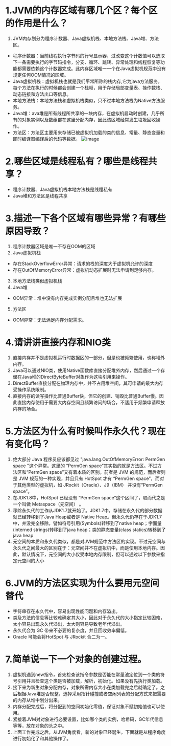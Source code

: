# 1.JVM的内存区域有哪几个区？每个区的作用是什么？
1. JVM内存划分为程序计数器、Java虚拟机栈、本地方法栈、Java堆、方法区。
* 程序计数器：当前线程执行字节码的行号显示器，过改变这个计数值可以选取下一条需要执行的字节码指令，分支、循环、跳转、异常处理和线程恢复等功能都需要依赖这个计数器完成。此内存区域唯一一个在Java虚拟机规范中没有规定任何OOM情况的区域。
* Java虚拟机栈：虚拟机栈也就是我们平常所称的栈内存,它为java方法服务，每个方法在执行的时候都会创建一个栈帧，用于存储局部变量表、操作数栈、动态链接和方法出口等信息。
* 本地方法栈：本地方法栈和虚拟机栈类似，只不过本地方法栈为Native方法服务。
* Java堆：ava堆是所有线程所共享的一块内存，在虚拟机启动时创建，几乎所有的对象实例以及数组都在这里分配内存，因此该区域经常发生垃圾回收操作。
* 方法区：方法区主要用来存储已被虚拟机加载的类的信息、常量、静态变量和即时编译器编译后的代码等数据。
![image](http://img.blog.csdn.net/20170718214807190?watermark/2/text/aHR0cDovL2Jsb2cuY3Nkbi5uZXQveGlhb21pbmdkZXRpYW54aWE=/font/5a6L5L2T/fontsize/400/fill/I0JBQkFCMA==/dissolve/70/gravity/SouthEast)

# 2.哪些区域是线程私有？哪些是线程共享？
* 程序计数器、Java虚拟机栈本地方法栈是线程私有
* Java堆和方法区是线程共享

# 3.描述一下各个区域有哪些异常？有哪些原因导致？
1. 程序计数器区域是唯一不存在OOM的区域
2. Java虚拟机栈
* 存在StackOverflowError异常：请求的栈的深度大于虚拟机允许的深度
* 存在OutOfMemoryError异常：虚拟机动态扩展时无法申请到足够内存。
3. 本地方法栈类似虚拟机栈
4. Java堆
* OOM异常：堆中没有内存完成实例分配且堆也无法扩展
5. 方法区
* OOM异常：无法满足内存分配需求。

# 4.请讲讲直接内存和NIO类
1. 直接内存并不是虚拟机运行时数据区的一部分，但是也被频繁使用，也称堆外内存。
2. Java可以通过NIO类，使用Native函数库直接分配堆外内存，然后通过一个存储在Java堆的DirectByteBuffer对象作为这块引用来操作。
3. DirectBuffer直接分配在物理内存中，并不占用堆空间，其可申请的最大内存受操作系统限制。
4. 直接内存的读写操作比普通Buffer快，但它的创建、销毁比普通Buffer慢。因此直接内存使用于需要大内存空间且频繁访问的场合，不适用于频繁申请释放内存的场合。


# 5.方法区为什么有时候叫作永久代？现在有变化吗？
1. 绝大部分 Java 程序员应该都见过 "java.lang.OutOfMemoryError: PermGen space "这个异常。这里的 “PermGen space”其实指的就是方法区。不过方法区和“PermGen space”又有着本质的区别。前者是 JVM 的规范，而后者则是 JVM 规范的一种实现，并且只有 HotSpot 才有 “PermGen space”，而对于其他类型的虚拟机，如 JRockit（Oracle）、J9（IBM） 并没有“PermGen space”。
2. 在JDK1.8中，HotSpot 已经没有 “PermGen space”这个区间了，取而代之是一个叫做 Metaspace（元空间） 。
3. 移除永久代的工作从JDK1.7就开始了。JDK1.7中，存储在永久代的部分数据就已经转移到了Java Heap或者是 Native Heap。但永久代仍存在于JDK1.7中，并没完全移除，譬如符号引用(Symbols)转移到了native heap；字面量(interned strings)转移到了java heap；类的静态变量(class statics)转移到了java heap
4. 元空间的本质和永久代类似，都是对JVM规范中方法区的实现。不过元空间与永久代之间最大的区别在于：元空间并不在虚拟机中，而是使用本地内存。因此，默认情况下，元空间的大小仅受本地内存限制，但可以通过以下参数来指定元空间的大小

# 6.JVM的方法区实现为什么要用元空间替代
* 字符串存在永久代中，容易出现性能问题和内存溢出。
* 类及方法的信息等比较难确定其大小，因此对于永久代的大小指定比较困难，太小容易出现永久代溢出，太大则容易导致老年代溢出。
* 永久代会为 GC 带来不必要的复杂度，并且回收效率偏低。
* Oracle 可能会将HotSpot 与 JRockit 合二为一。

# 7.简单说一下一个对象的创建过程。
1. 虚拟机遇到new指令，首先检查该指令参数是否能在常量池定位到一个类的符号引用并且检查这个类是否被加载，解析，初始化。如果没有先执行类加载。
2. 接下来为新生对象分配内存，对象所需内存大小在类加载完之后就确定了。之后根据Java堆是否规整，选择采用指针碰撞或者空闲列表的分配方式来把需要的内存从堆中划分出来。
3. 内存分配完成后，将分配到的空间初始化零值，保证对象不赋初始值也可以使用。
4. 紧接着JVM对对象进行必要设置，比如哪个类的实例，哈希码，GC年代信息等等，放在对象的头之中。
5. 上面工作完成之后，从JVM角度看，新的对象已经诞生。下面就是从程序角度进行初始化了和其他操作了。
